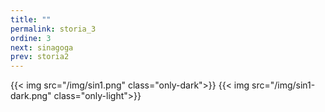 ```yaml
---
title: ""
permalink: storia_3
ordine: 3
next: sinagoga
prev: storia2
---
```

{{< img src="/img/sin1.png"  class="only-dark">}}
{{< img src="/img/sin1-dark.png" class="only-light">}}